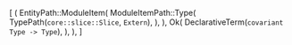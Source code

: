 [
    (
        EntityPath::ModuleItem(
            ModuleItemPath::Type(
                TypePath(`core::slice::Slice`, `Extern`),
            ),
        ),
        Ok(
            DeclarativeTerm(`covariant Type -> Type`),
        ),
    ),
]